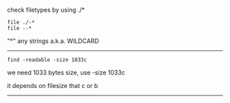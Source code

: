 check filetypes by using ./*

    file ./-*
    file --*
    
"*" any strings a.k.a. WILDCARD

---


    find -readable -size 1033c
    
we need 1033 bytes size, use -size 1033c

it depends on filesize that c or b

---

